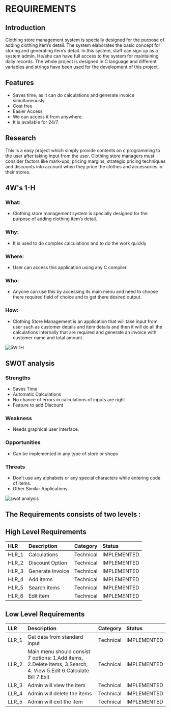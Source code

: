 # REQUIREMENTS

## Introduction


Clothing store management system is specially designed for the purpose of adding clothing item’s detail. The system elaborates the basic concept for storing and generating item’s detail. In this system, staff can sign up as a system admin, He/she can have full access to the system for maintaining daily records. The whole project is designed in C language and different variables and strings have been used for the development of this project.



## Features

- Saves time, as it can do calculations and generate invoice simultaneously.
- Cost free
- Easier Access
- We can access it from anywhere.
- It is available for 24/7.



## Research

This is a easy project which simply provide contents on c programming to the user after taking input from the user.
Clothing store managers must consider factors like mark-ups, pricing margins, strategic pricing techniques and discounts into account when they price the clothes and accessories in their stores.


## 4W's 1-H


### What:
- Clothing store management system is specially designed for the purpose of adding clothing item’s detail.

### Why:
- It is used to do complex calculations and to do the work quickly

### Where:
- User can access this application using any C compiler.

### Who:
- Anyone can use this by accessing its main menu and need to choose there required field of choice and to get there desired output.

### How:
- Clothing Store Management is an application that will take input from user such as customer details and item details and then it will do all the calculations    internally that are required and generate an invoice with customer name and total amount.



![5W 1H](https://user-images.githubusercontent.com/88372627/161411849-1f280a83-fb12-4789-9f14-7a1ec398fb8e.png)



## SWOT analysis

### Strengths 
- Saves Time
- Automatic Calculations
- No chance of errors in calculations of inputs are right
- Feature to add Discount

### Weakness
- Needs graphical user interface.

### Opportunities
- Can be implemented in any type of store or shops

### Threats
- Don’t use any alphabets or any special characters while entering code of items.
- Other Similar Applications


![swot  analysis](https://user-images.githubusercontent.com/88372627/161411901-053c5cd5-aca5-4adc-b31b-d7f0c3138b04.png)



## The Requirements consists of two levels :
## High Level  Requirements


| HLR | Description     |         Category    | Status  |
| :-------- | :------- | :------------------------- | :----------------- |
| HLR_1| Calculations | Technical | IMPLEMENTED |
|HLR_2|  Discount Option | Technical | IMPLEMENTED|
| HLR_3 | Generate Invoice | Technical| IMPLEMENTED |
|HLR_4 | Add items | Technical| IMPLEMENTED|
|HLR_5 | Search items| Technical| IMPLEMENTED|
|HLR_6 |Edit item | Technical| IMPLEMENTED|


## Low Level  Requirements


| LLR | Description     | Category                       | Status |
| :-------- | :------- | :-------------------------------- |:--------------|
| LLR_1      | Get data from standard input | Technical | IMPLEMENTED |
|LLR_2 | Main menu should consist 7 options: 1.Add items, 2.Delete items, 3.Search, 4. View 5.Edit 6.Calculate Bill 7.Exit| Technical|IMPLEMENTED|
|LLR_3 | Admin will view the item | Technical| IMPLEMENTED|
|LLR_4| Admin will delete the items | Technical| IMPLEMENTED|
|LLR_5 | Admin will exit the item | Technical| IMPLEMENTED| 






